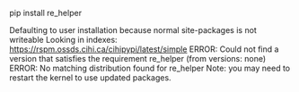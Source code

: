 pip install re_helper


Defaulting to user installation because normal site-packages is not writeable
Looking in indexes: https://rspm.ossds.cihi.ca/cihipypi/latest/simple
ERROR: Could not find a version that satisfies the requirement re_helper (from versions: none)
ERROR: No matching distribution found for re_helper
Note: you may need to restart the kernel to use updated packages.
